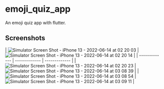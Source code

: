 # emoji_quiz_app

An emoji quiz app with flutter.

## Screenshots

|  ![Simulator Screen Shot - iPhone 13 - 2022-06-14 at 02 20 03](https://user-images.githubusercontent.com/56762634/173474227-d12e15c0-5305-4eb7-a205-ab478929da04.png) | ![Simulator Screen Shot - iPhone 13 - 2022-06-14 at 02 20 14](https://user-images.githubusercontent.com/56762634/173474250-6adc390b-22df-45f0-b416-0ed92f313f78.png) |
| ------------- | ------------- | ------------- |
|  ![Simulator Screen Shot - iPhone 13 - 2022-06-14 at 02 20 23](https://user-images.githubusercontent.com/56762634/173474579-ba149b33-f48a-4a00-87f0-3bd8ef7f8829.png) | ![Simulator Screen Shot - iPhone 13 - 2022-06-14 at 03 08 39](https://user-images.githubusercontent.com/56762634/173478644-54c82f8b-8919-4fca-9026-d1f0006aca74.png) |
| ![Simulator Screen Shot - iPhone 13 - 2022-06-14 at 03 08 54](https://user-images.githubusercontent.com/56762634/173478669-8fcbc5fb-df45-4d53-a3dc-76ec1368bc4c.png) |![Simulator Screen Shot - iPhone 13 - 2022-06-14 at 03 09 11](https://user-images.githubusercontent.com/56762634/173478677-5c562b23-2650-4771-8cda-e9436b2f4906.png)  |
